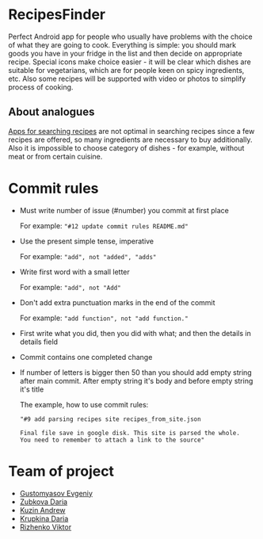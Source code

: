 # RecipesFinder
Perfect Android app for people who usually have problems with the choice of what they are going to cook.
Everything is simple: you should mark goods you have in your fridge in the list and then decide on appropriate recipe. 
Special icons make choice easier - it will be clear which dishes are suitable for vegetarians, which are for people keen on spicy ingredients, etc.
Also some recipes will be supported with video or photos to simplify process of cooking.

## About analogues
[Apps for searching recipes](https://play.google.com/store/apps/details?id=com.ggl.jr.cookbooksearchbyingredients&showAllReviews=true)
are not optimal in searching recipes since a few recipes are offered, so many ingredients are necessary to buy additionally.
Also it is impossible to choose category of dishes - for example, without meat or from certain cuisine.





# Commit rules
* Must write number of issue (#number) you commit at first place 
 
  For example: `"#12 update commit rules README.md"`
* Use the present simple tense, imperative 
 
  For example: `"add", not "added", "adds"`
* Write first word with a small letter 
 
  For example: `"add", not "Add"`
* Don't add extra punctuation marks in the end of the commit 
 
  For example: `"add function", not "add function."`
* First write what you did, then you did with what; and then the details in details field
* Commit contains one completed change
* If number of letters is bigger then 50 than you should add empty string after main commit. After empty string it's body and before empty string it's title 

  The example, how to use commit rules:    
    ```
    "#9 add parsing recipes site recipes_from_site.json
 
    Final file save in google disk. This site is parsed the whole. 
    You need to remember to attach a link to the source"
# Team of project
- [Gustomyasov Evgeniy](https://github.com/YudzhinNSK)
- [Zubkova Daria](https://github.com/DariaZubkova)
- [Kuzin Andrew](https://github.com/Kexon5)
- [Krupkina Daria](https://github.com/DariaKrup)
- [Rizhenko Viktor](https://github.com/WiillyWonka)
